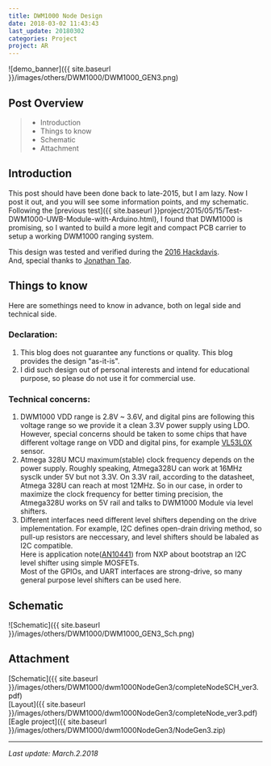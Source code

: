 ```yaml
---
title: DWM1000 Node Design
date: 2018-03-02 11:43:43
last_update: 20180302
categories: Project
project: AR
---
```


![demo_banner]({{ site.baseurl }}/images/others/DWM1000/DWM1000_GEN3.png)

## Post Overview
>* Introduction
>* Things to know
>* Schematic
>* Attachment

## Introduction
This post should have been done back to late-2015, but I am lazy. Now I post it out, and you will see some information points, and my schematic. Following the [previous test]({{ site.baseurl }}project/2015/05/15/Test-DWM1000-UWB-Module-with-Arduino.html), I found that DWM1000 is promising, so I wanted to build a more legit and compact PCB carrier to setup a working DWM1000 ranging system.  

This design was tested and verified during the [2016 Hackdavis](http://hackdavis.io/2016/).  
And, special thanks to [Jonathan Tao](http://jgtao.me/content/09-28-17/). 

## Things to know  
Here are somethings need to know in advance, both on legal side and technical side. 

### Declaration: 
1. This blog does not guarantee any functions or quality. This blog provides the design "as-it-is". 
2. I did such design out of personal interests and intend for educational purpose, so please do not use it for commercial use. 

### Technical concerns: 
1. DWM1000 VDD range is 2.8V ~ 3.6V, and digital pins are following this voltage range so we provide it a clean 3.3V power supply using LDO.  
However, special concerns should be taken to some chips that have different voltage range on VDD and digital pins, for example [VL53L0X](http://www.st.com/content/ccc/resource/technical/document/datasheet/group3/b2/1e/33/77/c6/92/47/6b/DM00279086/files/DM00279086.pdf/jcr:content/translations/en.DM00279086.pdf) sensor.
2. Atmega 328U MCU maximum(stable) clock frequency depends on the power supply. Roughly speaking, Atmega328U can work at 16MHz sysclk under 5V but not 3.3V. On 3.3V rail, according to the datasheet, Atmega 328U can reach at most 12MHz. So in our case, in order to maximize the clock frequency for better timing precision, the Atmega328U works on 5V rail and talks to DWM1000 Module via level shifters.
3. Different interfaces need different level shifters depending on the drive implementation. For example, I2C defines open-drain driving method, so pull-up resistors are neccessary, and level shifters should be labaled as I2C compatible.  
Here is application note([AN10441](https://www.nxp.com/docs/en/application-note/AN10441.pdf)) from NXP about bootstrap an I2C level shifter using simple MOSFETs.  
Most of the GPIOs, and UART interfaces are strong-drive, so many general purpose level shifters can be used here.

## Schematic 
![Schematic]({{ site.baseurl }}/images/others/DWM1000/DWM1000_GEN3_Sch.png)

## Attachment
[Schematic]({{ site.baseurl }}/images/others/DWM1000/dwm1000NodeGen3/completeNodeSCH_ver3.pdf)  
[Layout]({{ site.baseurl }}/images/others/DWM1000/dwm1000NodeGen3/completeNode_ver3.pdf)    
[Eagle project]({{ site.baseurl }}/images/others/DWM1000/dwm1000NodeGen3/NodeGen3.zip)  

--- 
*Last update: March.2.2018*